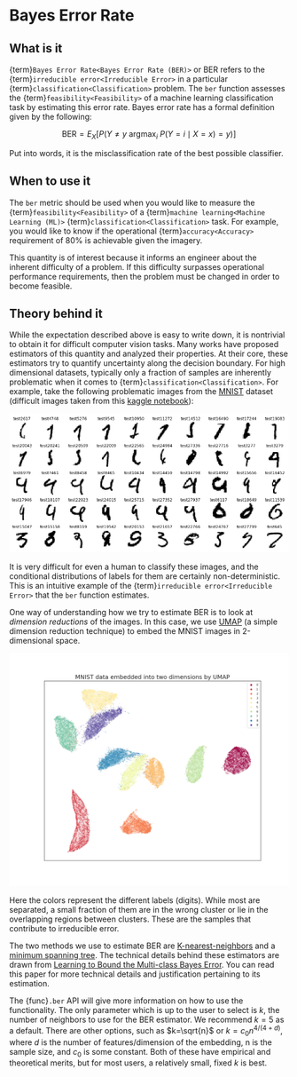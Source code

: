 # Bayes Error Rate

## What is it

{term}`Bayes Error Rate<Bayes Error Rate (BER)>` or BER refers to the
{term}`irreducible error<Irreducible Error>` in a particular
{term}`classification<Classification>` problem. The `ber` function assesses the
{term}`feasibility<Feasibility>` of a machine learning classification task by
estimating this error rate. Bayes error rate has a formal definition given by
the following:

$$\text{BER}= E_X[P(Y\neq y~{\operatorname{argmax}}_i~P(Y=i \mid X=x)=y)]$$

Put into words, it is the misclassification rate of the best possible classifier.

## When to use it

The `ber` metric should be used when you would like to measure the
{term}`feasibility<Feasibility>` of a
{term}`machine learning<Machine Learning (ML)>`
{term}`classification<Classification>` task.
For example, you would like to know if the operational
{term}`accuracy<Accuracy>` requirement of 80% is achievable given the imagery.

This quantity is of interest because it informs an engineer about the inherent
difficulty of a problem. If this difficulty surpasses operational performance
requirements, then the problem must be changed in order to become feasible.

## Theory behind it

While the expectation described above is easy to write down, it is nontrivial
to obtain it for difficult computer vision tasks. Many works have proposed
estimators of this quantity and analyzed their properties. At their core,
these estimators try to quantify uncertainty along the decision boundary. For
high dimensional datasets, typically only a fraction of samples are inherently
problematic when it comes to {term}`classification<Classification>`. For
example, take the following problematic images from the
[MNIST](https://en.wikipedia.org/wiki/MNIST_database) dataset (difficult images
taken from this [kaggle notebook](https://www.kaggle.com/code/cdeotte/25-million-images-0-99757-mnist)):

![problem](../_static/images/reference/difficult.png)

It is very difficult for even a human to classify these images, and the
conditional distributions of labels for them are certainly non-deterministic.
This is an intuitive example of the
{term}`irreducible error<Irreducible Error>` that the `ber` function estimates.

One way of understanding how we try to estimate BER is to look at
*dimension reductions* of the images. In this case, we use
[UMAP](https://arxiv.org/abs/1802.03426) (a simple dimension reduction
technique) to embed the MNIST images in 2-dimensional space.

![embed](../_static/images/reference/UMAP.png)

Here the colors represent the different labels (digits). While most are
separated, a small fraction of them are in the wrong cluster or lie in the
overlapping regions between clusters. These are the samples that contribute to
irreducible error.

The two methods we use to estimate BER are [K-nearest-neighbors] and a
[minimum spanning tree]. The technical details behind these estimators are
drawn from [Learning to Bound the Multi-class Bayes Error]. You can read this
paper for more technical details and justification pertaining to its
estimation.

The {func}`.ber` API will give more information on how to use the
functionality. The only parameter which is up to the user to select is $k$, the
number of neighbors to use for the BER estimator. We recommend $k=5$ as a
default. There are other options, such as $k=\sqrt{n}$ or $k=c_0 n^{4/(4+d)}$,
where $d$ is the number of features/dimension of the embedding, n is the
sample size, and $c_0$ is some constant. Both of these have empirical and
theoretical merits, but for most users, a relatively small, fixed $k$ is best.

[K-nearest-neighbors]: https://en.wikipedia.org/wiki/K-nearest_neighbors_algorithm
[minimum spanning tree]: https://en.wikipedia.org/wiki/Minimum_spanning_tree
[Learning to Bound the Multi-class Bayes Error]: https://arxiv.org/abs/1811.06419
